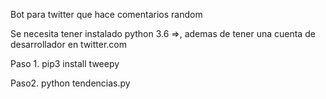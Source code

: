 

Bot para twitter que hace comentarios random

Se necesita tener instalado python 3.6 =>, ademas de tener una cuenta de desarrollador en twitter.com

  Paso 1. pip3 install tweepy
  
  Paso2. python tendencias.py
